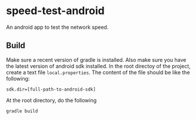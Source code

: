 # speed-test-android

An android app to test the network speed.

## Build
Make sure a recent version of gradle is installed. Also make sure you have
the latest version of android sdk installed. In the root directoy of the
project, create a text file `local.properties`. The content of the file
should be like the following:

```
sdk.dir=[full-path-to-android-sdk]
```

At the root directory, do the following

```
gradle build
```
